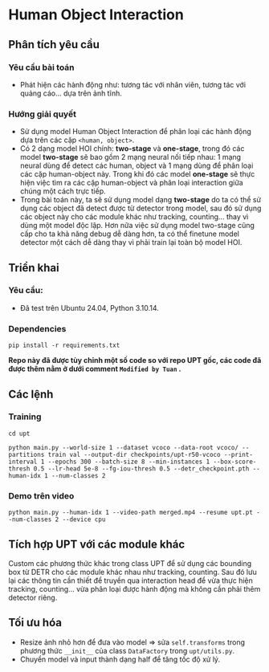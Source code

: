 # Human Object Interaction
## Phân tích yêu cầu
### Yêu cầu bài toán
- Phát hiện các hành động như: tương tác với nhân viên, tương tác với quảng cáo... dựa trên ảnh tĩnh.
### Hướng giải quyết
- Sử dụng model Human Object Interaction để phân loại các hành động dựa trên các cặp `<human, object>`.
- Có 2 dạng model HOI chính: **two-stage** và **one-stage**, trong đó các model **two-stage** sẽ bao gồm 2 mạng neural nối tiếp nhau: 1 mạng neural dùng để detect các human, object và 1 mạng dùng để phân loại các cặp human-object này. Trong khi đó các model **one-stage** sẽ thực hiện việc tìm ra các cặp human-object và phân loại interaction giữa chúng một cách trực tiếp.
- Trong bài toán này, ta sẽ sử dụng model dạng **two-stage** do ta có thể sử dụng các object đã detect được từ detector trong model, sau đó sử dụng các object này cho các module khác như tracking, counting... thay vì dùng một model độc lập. Hơn nữa việc sử dụng model two-stage cũng cấp cho ta khả năng debug dễ dàng hơn, ta có thể finetune model detector một cách dễ dàng thay vì phải train lại toàn bộ model HOI.
## Triển khai
### Yêu cầu:
- Đã test trên Ubuntu 24.04, Python 3.10.14.
### Dependencies
`
pip install -r requirements.txt
`

**Repo này đã được tùy chỉnh một số code so với repo UPT gốc, các code đã được thêm nằm ở dưới comment `Modified by Tuan` .**
## Các lệnh
### Training
```
cd upt

python main.py --world-size 1 --dataset vcoco --data-root vcoco/ --partitions train val --output-dir checkpoints/upt-r50-vcoco --print-interval 1 --epochs 300 --batch-size 8 --min-instances 1 --box-score-thresh 0.5 --lr-head 5e-8 --fg-iou-thresh 0.5 --detr_checkpoint.pth --human-idx 1 --num-classes 2
```
### Demo trên video
```
python main.py --human-idx 1 --video-path merged.mp4 --resume upt.pt --num-classes 2 --device cpu
```
## Tích hợp UPT với các module khác
Custom các phương thức khác trong class UPT để sử dụng các bounding box từ DETR cho các module khác nhau như tracking, counting. Sau đó lưu lại các thông tin cần thiết để truyền qua interaction head để vừa thực hiện tracking, counting... vừa phân loại được hành động mà không cần phải thêm detector riêng.
## Tối ưu hóa
- Resize ảnh nhỏ hơn để đưa vào model => sửa `self.transforms` trong phương thức `__init__` của class `DataFactory` trong `upt/utils.py`.
- Chuyển model và input thành dạng half để tăng tốc độ xử lý.
 
 
